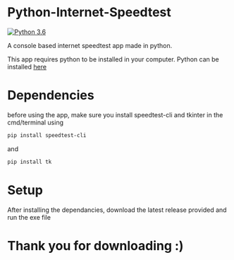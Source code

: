 # Python-Internet-Speedtest

[![Python 3.6](https://img.shields.io/badge/python-3.6-blue.svg)](https://www.python.org/downloads/release/python-360/)

A console based internet speedtest app made in python. 

This app requires python to be installed in your computer. Python can be installed [here](https://www.python.org/downloads)

# Dependencies
before using the app, make sure you install speedtest-cli and tkinter in the cmd/terminal using 
```sh
pip install speedtest-cli
``` 
and
```sh
pip install tk
```

# Setup
After installing the dependancies, download the latest release provided and run the exe file

# Thank you for downloading :)

